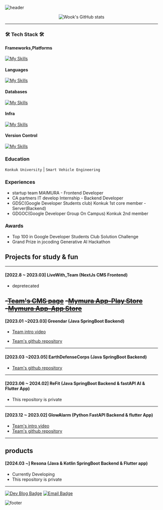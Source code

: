 ![header](https://capsule-render.vercel.app/api?type=transparent&color=gradient&height=200&section=header&text=Speculating%Wook&fontSize=50&fontColor=2E8B57)

<div>

<div align="center">

![Wook's GitHub stats](https://github-readme-stats.vercel.app/api?username=speculatingwook&show_icons=true&theme=vue-dark)

</div>



------


### 🛠 Tech Stack 🛠

#### Frameworks,Platforms
[![My Skills](https://skillicons.dev/icons?i=spring,nextjs)](https://skillicons.dev)<br>



#### Languages
[![My Skills](https://skillicons.dev/icons?i=java,javascript,python)](https://skillicons.dev)<br>


#### Databases
[![My Skills](https://skillicons.dev/icons?i=mysql,mongo)](https://skillicons.dev)<br>


#### Infra
[![My Skills](https://skillicons.dev/icons?i=aws,gcp,docker,githubactions)](https://skillicons.dev)<br>




#### Version Control
[![My Skills](https://skillicons.dev/icons?i=git,github)](https://skillicons.dev)<br>

</div>


### Education
`Konkuk University` | `Smart Vehicle Engineering`

### Experiences
- startup team MAIMURA - Frontend Developer
- CA partners IT develop Internship - Backend Developer
- GDSC(Google Developer Students club) Konkuk 1st core member - Server(Backend)
- GDGOC(Google Developer Group On Campus) Konkuk 2nd member

### Awards
- Top 100 in Google Developer Students Club Solution Challenge
- Grand Prize in jocoding Generative AI Hackathon

## Projects for study & fun

----------
#### [2022.8 ~ 2023.03] LiveWith_Team (NextJs CMS Frontend)

- depretecated

~~-[Team's CMS page](https://cms.livewithtogether.com/authentication/login?returnUrl=%2F)~~
~~-[Mymura App-Play Store](https://play.google.com/store/apps/details?id=com.livewithtogether.nyam)~~   
~~-[Mymura App-App Store](https://apps.apple.com/kr/app/%EB%83%A0-nyam/id6443465109)~~
-----------

#### [2023.01 ~2023.03] Greendar (Java SpringBoot Backend)

- [Team intro video](https://www.youtube.com/watch?v=aUiaK_zgogw)

- [Team's github repository](https://github.com/Team-Greendar/GreendarServer)

-----------

#### [2023.03 ~2023.05] EarthDefenseCorps (Java SpringBoot Backend)

- [Team's github repository](https://github.com/EarthDefenseCorps/earth-defense-corps-backend)

-------


#### [2023.06 ~ 2024.02] ReFit (Java SpringBoot Backend & fastAPI AI & Flutter App)
- This repository is private

--------

#### [2023.12 ~ 2023.02] GlowAlarm (Python FastAPI Backend & flutter App)
- [Team's intro video](https://www.youtube.com/watch?v=2ticysXQrvU)
- [Team's github repository](https://github.com/sound-light)

---------
## products

#### [2024.03 ~] Resona (Java & Kotlin SpringBoot Backend & Flutter app)
- Currently Developing
- This repository is private

-------

[![Dev Blog Badge](http://img.shields.io/badge/Tech%20Blog-11B48A?style=flat&logo=Vimeo&logoColor=white)](https://blog-full-of-desire-v3.vercel.app) [![Email Badge](http://img.shields.io/badge/-Gmail-orange?style=flat&logo=Gmail&logoColor=white)](mailto:bwook9908@gmail.com)

![footer](https://capsule-render.vercel.app/api?type=waving&color=2E8B57&height=200&section=footer)
</box>

